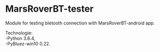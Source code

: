 # MarsRoverBT-tester  
  
Module for testing bletooth connection with MarsRoverBT-android app.  
  
Technologie:  
-Python                  3.6.4,  
-PyBluez-win10            0.22.  
